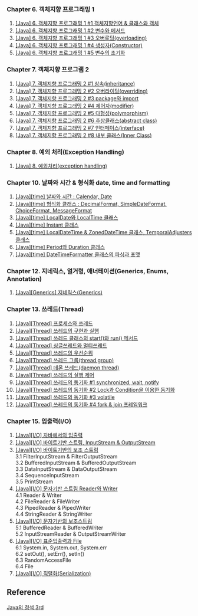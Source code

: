 ### Chapter 6. 객체지향 프로그래밍 1

1. [\[Java\] 6. 객체지향 프로그래밍 1 #1 객체지향언어 & 클래스와 객체](https://yonghwankim-dev.tistory.com/347)
2. [\[Java\] 6. 객체지향 프로그래밍 1 #2 변수와 메서드](https://yonghwankim-dev.tistory.com/348)
3. [\[Java\] 6. 객체지향 프로그래밍 1 #3 오버로딩(overloading)](https://yonghwankim-dev.tistory.com/351)
4. [\[Java\] 6. 객체지향 프로그래밍 1 #4 생성자(Constructor)](https://yonghwankim-dev.tistory.com/352)
5. [\[Java\] 6. 객체지향 프로그래밍 1 #5 변수의 초기화](https://yonghwankim-dev.tistory.com/356)

### Chapter 7. 객체지향 프로그램 2

1. [\[Java\] 7. 객체지향 프로그래밍 2 #1 상속(inheritance)](https://yonghwankim-dev.tistory.com/357)
2. [\[Java\] 7. 객체지향 프로그래밍 2 #2 오버라이딩(overriding)](https://yonghwankim-dev.tistory.com/360)
3. [\[Java\] 7. 객체지향 프로그래밍 2 #3 package와 import](https://yonghwankim-dev.tistory.com/361)
4. [\[Java\] 7. 객체지향 프로그래밍 2 #4 제어자(modifier)](https://yonghwankim-dev.tistory.com/364)
5. [\[Java\] 7. 객체지향 프로그래밍 2 #5 다형성(polymorphism)](https://yonghwankim-dev.tistory.com/365)
6. [\[Java\] 7. 객체지향 프로그래밍 2 #6 추상클래스(abstract class)](https://yonghwankim-dev.tistory.com/368)
7. [\[Java\] 7. 객체지향 프로그래밍 2 #7 인터페이스(interface)](https://yonghwankim-dev.tistory.com/370)
8. [\[Java\] 7. 객체지향 프로그래밍 2 #8 내부 클래스(Inner Class)](https://yonghwankim-dev.tistory.com/384)

### Chapter 8. 예외 처리(Exception Handling)
1. [\[Java\] 8. 예외처리(exception handling)](https://yonghwankim-dev.tistory.com/427)

### Chapter 10. 날짜와 시간 & 형식화 date, time and formatting
1. [\[Java\]\[time\] 날짜와 시간 : Calendar, Date](https://yonghwankim-dev.tistory.com/444)
2. [\[Java\]\[time\] 형식화 클래스 : DecimalFormat, SimpleDateFormat, ChoiceFormat, MessageFormat](https://yonghwankim-dev.tistory.com/445)
3. [\[Java\]\[time\] LocalDate와 LocalTime 클래스](https://yonghwankim-dev.tistory.com/446)
4. [\[Java\]\[time\] Instant 클래스](https://yonghwankim-dev.tistory.com/447)
5. [\[Java\]\[time\] LocalDateTime & ZonedDateTime 클래스, TemporalAdjusters 클래스](https://yonghwankim-dev.tistory.com/448)
6. [\[Java\]\[time\] Period와 Duration 클래스](https://yonghwankim-dev.tistory.com/449)
7. [\[Java\]\[time\] DateTimeFormatter 클래스의 파싱과 포맷](https://yonghwankim-dev.tistory.com/450)

### Chapter 12. 지네릭스, 열거형, 애너테이션(Generics, Enums, Annotation)
1. [\[Java\]\[Generics\] 지네릭스(Generics)](https://yonghwankim-dev.tistory.com/491)


### Chapter 13. 쓰레드(Thread)
1. [\[Java\]\[Thread\] 프로세스와 쓰레드](https://yonghwankim-dev.tistory.com/458)
2. [\[Java\]\[Thread\] 쓰레드의 구현과 실행](https://yonghwankim-dev.tistory.com/459)
3. [\[Java\]\[Thread\] 쓰레드 클래스의 start()와 run() 메서드](https://yonghwankim-dev.tistory.com/463)
4. [\[Java\]\[Thread\] 싱글쓰레드와 멀티쓰레드](https://yonghwankim-dev.tistory.com/464)
5. [\[Java\]\[Thread\] 쓰레드의 우선순위](https://yonghwankim-dev.tistory.com/465)
6. [\[Java\]\[Thread\] 쓰레드 그룹(thread group)](https://yonghwankim-dev.tistory.com/466)
7. [\[Java\]\[Thread\] 데몬 쓰레드(daemon thread)](https://yonghwankim-dev.tistory.com/467)
8. [\[Java\]\[Thread\] 쓰레드의 실행 제어](https://yonghwankim-dev.tistory.com/468)
9. [\[Java\]\[Thread\] 쓰레드의 동기화 #1 synchronized, wait, notify](https://yonghwankim-dev.tistory.com/469)
10. [\[Java\]\[Thread\] 쓰레드의 동기화 #2 Lock과 Condition을 이용한 동기화](https://yonghwankim-dev.tistory.com/472)
11. [\[Java\]\[Thread\] 쓰레드의 동기화 #3 volatile](https://yonghwankim-dev.tistory.com/473)
12. [\[Java\]\[Thread\] 쓰레드의 동기화 #4 fork & join 프레임워크](https://yonghwankim-dev.tistory.com/474)

### Chapter 15. 입출력(I/O)
1. [\[Java\]\[I/O\] 자바에서의 입출력](https://yonghwankim-dev.tistory.com/451)
2. [\[Java\]\[I/O\] 바이트기반 스트림, InputStream & OutputStream](https://yonghwankim-dev.tistory.com/452)
3. [\[Java\]\[I/O\] 바이트기반의 보조 스트림](https://yonghwankim-dev.tistory.com/453)  
  3.1 FilterInputStream & FilterOutputStream  
  3.2 BufferedInputStream & BufferedOutputStream  
  3.3 DataInputStream & DataOutputStream  
  3.4 SequenceInputStream  
  3.5 PrintStream  
4. [\[Java\]\[I/O\] 문자기반 스트림 Reader와 Writer](https://yonghwankim-dev.tistory.com/454)  
  4.1 Reader & Writer  
  4.2 FileReader & FileWriter  
  4.3 PipedReader & PipedWriter  
  4.4 StringReader & StringWriter  
5. [\[Java\]\[I/O\] 문자기반의 보조스트림](https://yonghwankim-dev.tistory.com/455)  
  5.1 BufferedReader & BufferedWriter  
  5.2 InputStreamReader & OutputStreamWriter  
6. [\[Java\]\[I/O\] 표준입출력과 File](https://yonghwankim-dev.tistory.com/456)  
  6.1 System.in, System.out, System.err  
  6.2 setOut(), setErr(), setIn()  
  6.3 RandomAccessFile  
  6.4 File  
7. [\[Java\]\[I/O\] 직렬화(Serialization)](https://yonghwankim-dev.tistory.com/457)


## Reference
[Java의 정석 3rd](https://book.interpark.com/product/BookDisplay.do?_method=detail&sc.prdNo=249927409&gclid=CjwKCAjwquWVBhBrEiwAt1KmwnnLk5f64TVfd49uJJy08e3Fn37ePGXCwRFkW-zl_0XbTqVSFq0jlRoCr3oQAvD_BwE)



















